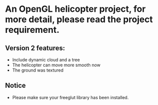 # An OpenGL helicopter project, for more detail, please read the project requirement. #
## Version 2 features: ##
  * Include dynamic cloud and a tree
  * The helicopter can move more smooth now
  * The ground was textured
## Notice ##
  * Please make sure your freeglut library has been installed.
